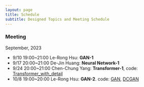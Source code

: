 ```yaml
---
layout: page
title: Schedule
subtitle: Designed Topics and Meeting Schedule
---
```


### Meeting
September, 2023
- 9/10 19:00~21:00 Le-Rong Hsu: **GAN-1**
- 9/17 20:00~21:00 De-Jin Huang: **Neural Network-1**
- 9/24 20:00~21:00 Chen-Chung Yang: **Transformer-1**, code: [Transformer_with_detail](https://github.com/levi0206/ML-group-github/blob/9eeb6c44b453d823fbde68179ffe9bbc6311bd90/Transformer/Transformer_with_detail.ipynb)
- 10/8 19:00~20:00 Le-Rong Hsu: **GAN-2**. code: [GAN](https://github.com/levi0206/ML-group-github/blob/968a909fee35cee877791e97e332004218d4c9dd/GAN/GAN.ipynb), [DCGAN](https://github.com/levi0206/ML-group-github/blob/main/GAN/DCGAN.ipynb)
